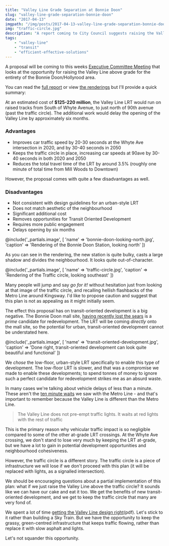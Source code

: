 ```yaml
---
title: "Valley Line Grade Separation at Bonnie Doon"
slug: "valley-line-grade-separation-bonnie-doon"
date: "2017-04-13"
imgpath: "/img/posts/2017-04-13-valley-line-grade-separation-bonnie-doon/"
img: "traffic-circle.jpg"
description: "A report coming to City Council suggests raising the Valley Line LRT near Bonnie Doon. But is it really the best idea?"
tags: 
    - "valley-line"
    - "transit"
    - "efficient-effective-solutions"
---
```


A proposal will be coming to this weeks [Executive Committee Meeting](http://sirepub.edmonton.ca/sirepub/mtgviewer.aspx?meetid=1860&doctype=AGENDA)
that looks at the opportunity for raising the Valley Line above grade for the entirety of the Bonnie Doon/Hollyrood area.

You can read the [full report](/pdf/2017-04-13-valley-line-grade-separation-bonnie-doon/grade-separation-report.pdf) 
or view [the renderings](/pdf/2017-04-13-valley-line-grade-separation-bonnie-doon/renderings.pdf) but I'll provide a quick summary:

At an estimated cost of **$125-220 million**, the Valley Line LRT would run on raised tracks from South of Whyte Avenue,
to just north of 90th avenue (past the traffic circle). The additional work would delay the opening of the Valley Line by
approximately six months.

<div class="council-motion">
    <h3>Advantages</h3>
    <ul>
        <li>Improves car traffic speed by 20-30 seconds at the Whyte Ave intersection in 2020, and by 30-40 seconds in 2050</li>
        <li>Keeps the traffic circle in place, increasing car speeds at 90ave by 30-40 seconds in both 2020 and 2050</li>
        <li>Reduces the total travel time of the LRT by around 3.5% (roughly one minute of total time from Mill Woods to Downtown)</li>
    </ul>
</div>

However, the proposal comes with quite a few disadvantages as well.

<div class="council-motion">
    <h3>Disadvantages</h3>
    <ul>
        <li>Not consistent with design guidelines for an urban-style LRT</li>
        <li>Does not match aesthetic of the neighbourhood</li>
        <li>Significant additional cost</li>
        <li>Removes opportunities for Transit Oriented Development</li>
        <li>Requires more public engagement</li>
        <li>Delays opening by six months</li>
    </ul>
</div>

@include('_partials.image', [ 'name' => 'bonnie-doon-looking-north.jpg', 'caption' => 'Rendering of the Bonnie Doon Station, looking north' ])

As you can see in the rendering, the new station is quite bulky, casts a large shadow and divides the neighbourhood. It looks
quite out-of-character.

@include('_partials.image', [ 'name' => 'traffic-circle.jpg', 'caption' => 'Rendering of the Traffic circle, looking southeast' ])

Many people will jump and say _go for it!_ without hesitation just from looking at that image of the traffic circle, and 
recalling hellish flashbacks of the Metro Line around Kingsway. I'd like to propose caution and suggest that this plan
is not as appealing as it might initially seem.

The effect this proposal has on transit-oriented development is a big negative. The Bonnie Doon mall site, [having recently lost the sears](http://globalnews.ca/news/2982282/sears-in-bonnie-doon-shopping-centre-will-close-by-end-of-january/)
is a _prime_ candidate for redevelopment. The LRT will be coming _directly_ onto the mall site, so the potential for urban, 
transit-oriented development cannot be understated here.

@include('_partials.image', [ 'name' => 'transit-oriented-development.jpg', 'caption' => 'Done right, transit-oriented development can look quite beautiful and functional' ])

We _chose_ the low-floor, urban-style LRT specifically to enable this type of development. The low-floor LRT is slower, and that
was a compromise we made to enable these developments; to spend tonnes of money to ignore such a perfect candidate for redevelopment
strikes me as an absurd waste.

In many cases we're talking about vehicle delays of less than a minute. These aren't the [ten minute waits](http://edmontonjournal.com/news/local-news/rush-hour-traffic-delayed-up-to-10-minutes-by-metro-line-lrt-city-says)
we saw with the Metro Line - and that's important to remember because the Valley Line is different than the Metro Line.

> The Valley Line does not pre-empt traffic lights. It waits at red lights with the rest of traffic

This is the primary reason why vehicular traffic impact is so negligible compared to some of the other
at-grade LRT crossings. At the Whyte Ave crossing, we don't stand to lose very much by keeping the LRT at-grade, but we have a lot
to gain in potential development opportunities and neighbourhood cohesiveness.

However, the traffic circle is a different story. The traffic circle is a piece of infrastructure we will lose if we
don't proceed with this plan (it will be replaced with lights, as a signalled intersection).

We should be encouraging questions about a partial implementation of this plan: what if we just raise the Valley Line above the traffic circle?
It sounds like we can have our cake and eat it too. We get the benefits of new transit-oriented development, and we get
to keep the traffic circle that many are very fond of.

We spent a lot of time [getting the Valley Line design right](https://www.edmonton.ca/documents/RoadsTraffic/2014_valley_lrt_design_guide.pdf)(pdf).
Let's stick to it rather than building a Sky Train. But we have the opportunity to keep the grassy, green-centred infrastructure
that keeps traffic flowing, rather than replace it with slow asphalt and lights.

Let's not squander this opportunity.

